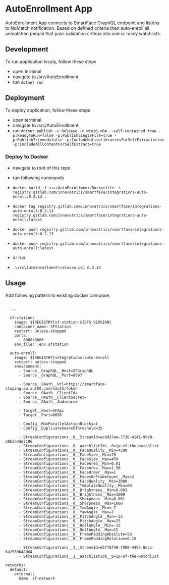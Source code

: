 # AutoEnrollment App
AutoEnrollment App connects to SmartFace GraphQL endpoint and listens to NoMatch notification. Based on defined criteria then auto-enroll all unmatched people that pass validation criteria into one or many watchlists.

## Development
To run application localy, follow these steps
 - open terminal
 - navigate to /src/AutoEnrollment
 - run `dotnet run`

 ## Deployment
 To deploy application, follow these steps
 - open terminal
 - navigate to /src/AutoEnrollment
 - run `dotnet publish -c Release -r win10-x64 --self-contained true -p:ReadyToRun=false -p:PublishSingleFile=true -p:PublishTrimmed=false -p:IncludeNativeLibrariesForSelfExtract=true -p:IncludeAllContentForSelfExtract=true`

### Deploy to Docker
- navigate to root of this repo
- run following commands
 - `docker build -f src/AutoEnrollment/Dockerfile -t registry.gitlab.com/innovatrics/smartface/integrations-auto-enroll:0.2.13 .`
 - `docker tag registry.gitlab.com/innovatrics/smartface/integrations-auto-enroll:0.2.13 registry.gitlab.com/innovatrics/smartface/integrations-auto-enroll:latest`
 - `docker push registry.gitlab.com/innovatrics/smartface/integrations-auto-enroll:0.2.13`
 - `docker push registry.gitlab.com/innovatrics/smartface/integrations-auto-enroll:latest`

- or run
 - `.\src\AutoEnrollment\release.ps1 0.2.13`

## Usage
Add following pattern to existing docker compose:

```
      
  ...

  sf-station:
    image: ${REGISTRY}sf-station:${SFS_VERSION}
    container_name: SFStation
    restart: unless-stopped
    ports:
      - 8000:8000
    env_file: .env.sfstation

  auto-enroll:
    image: ${REGISTRY}integrations-auto-enroll
    restart: unless-stopped
    environment:
      - Source__GraphQL__Host=SFGraphQL
      - Source__GraphQL__Port=8097

      - Source__OAuth__Url=https://smartface-staging.eu.auth0.com/oauth/token
      - Source__OAuth__ClientId=
      - Source__OAuth__ClientSecret=
      - Source__OAuth__Audience=

      - Target__Host=SFApi
      - Target__Port=8098

      - Config__MaxParallelActionBlocks=1
      - Config__DuplicateSearchThreshold=35

      - StreamConfigurations__0__StreamId=ec0437ae-7716-4141-99d9-a9b2a4dd2106
      - StreamConfigurations__0__WatchlistIds__0=ip-of-the-watchlist
      - StreamConfigurations__0__FaceQuality__Min=4500
      - StreamConfigurations__0__FaceSize__Min=70
      - StreamConfigurations__0__FaceSize__Max=450
      - StreamConfigurations__0__FaceArea__Min=0.01
      - StreamConfigurations__0__FaceArea__Max=1.50
      - StreamConfigurations__0__FaceOrder__Max=1
      - StreamConfigurations__0__FacesOnFrameCount__Max=2
      - StreamConfigurations__0__FaceQuality__Min=1000
      - StreamConfigurations__0__TemplateQuality__Min=80
      - StreamConfigurations__0__Brightness__Min=0.001
      - StreamConfigurations__0__Brightness__Max=1000
      - StreamConfigurations__0__Sharpness__Min=0.001
      - StreamConfigurations__0__Sharpness__Max=1000
      - StreamConfigurations__0__YawAngle__Min=-7
      - StreamConfigurations__0__YawAngle__Max=7
      - StreamConfigurations__0__PitchAngle__Min=-25
      - StreamConfigurations__0__PitchAngle__Max=25
      - StreamConfigurations__0__RollAngle__Min=-15
      - StreamConfigurations__0__RollAngle__Max=15
      - StreamConfigurations__0__FramePaddingAbsolute=50
      - StreamConfigurations__0__FramePaddingRelative=0.15

      - StreamConfigurations__1__StreamId=d5ff8f40-f900-4492-8ecc-6a2539648964
      - StreamConfigurations__1__WatchlistIds__0=ip-of-the-watchlist

networks:
  default:
    external:
      name: sf-network

```